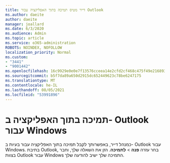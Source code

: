 ```yaml
---
title: דייר מטיס תמיכה בתוך האפליקציה עבור Outlook
ms.author: daeite
author: daeite
manager: joallard
ms.date: 6/3/2020
ms.audience: Admin
ms.topic: article
ms.service: o365-administration
ROBOTS: NOINDEX, NOFOLLOW
localization_priority: Normal
ms.custom:
- "3441"
- "9001442"
ms.openlocfilehash: 16c9929e0e0e7f13576cceea14e2cfd2cf468c475f49e216893667ca0fa1a00e
ms.sourcegitcommit: b5f7da89a650d2915dc652449623c78be6247175
ms.translationtype: MT
ms.contentlocale: he-IL
ms.lasthandoff: 08/05/2021
ms.locfileid: "53991896"
---
```

# <a name="in-app-support-in-outlook-for-windows"></a>תמיכה בתוך האפליקציה ב- Outlook עבור Windows

כמנהל דייר, באפשרותך לקבל תמיכה בתוך האפליקציה עבור בעיות ב- Outlook עבור Windows. בתיבת Outlook, בחר עזרה **פנה**  >  **לתמיכה**. הזן את השאלה שלך, וחבר בצוות Outlook עבור Windows התמיכה שלך ישיב להודעה שלך.